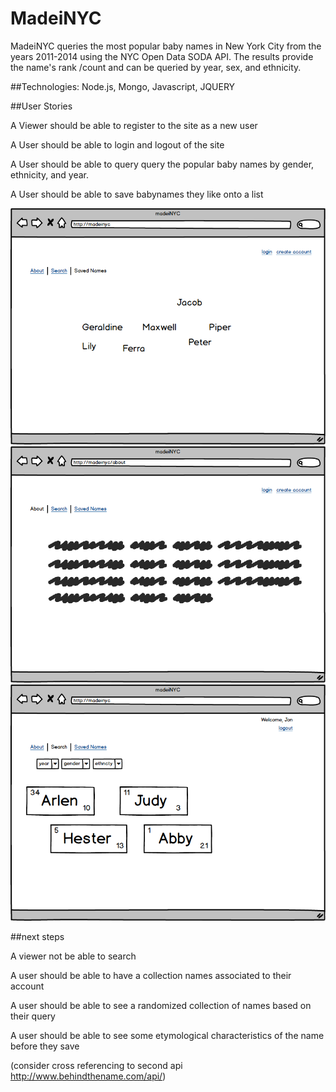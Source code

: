 # MadeiNYC

MadeiNYC queries the most popular baby names in New York City from the years 2011-2014 using the NYC Open Data SODA API.  The results provide the name's rank /count and can be queried by year, sex, and ethnicity. 


##Technologies: 
Node.js, Mongo, Javascript, JQUERY

##User Stories

A Viewer should be able to register to the site as a new user

A User should be able to login and logout of the site

A User should be able to query query the popular baby names by gender, ethnicity, and year.

A User should be able to save babynames they like onto a list


![Alt text](media/madeinyc_01.png "MadeiNYC 1")
![Alt text](media/madeinyc_02.png "MadeiNYC 2")
![Alt text](media/madeinyc_03.png "MadeiNYC 3")


##next steps

A viewer not be able to search

A user should be able to have a collection names associated to their account

A user should be able to see a randomized collection of names based on their query

A user should be able to see some etymological characteristics of the name before they save 

(consider cross referencing to second api http://www.behindthename.com/api/)

